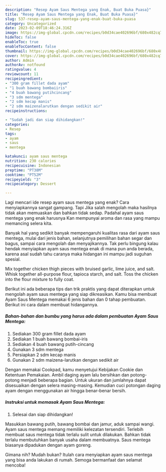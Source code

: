 ```yaml
---
description: "Resep Ayam Saus Mentega yang Enak, Buat Buka Puasa}"
title: "Resep Ayam Saus Mentega yang Enak, Buat Buka Puasa}"
slug: 537-resep-ayam-saus-mentega-yang-enak-buat-buka-puasa
category: Uncategorized
date: 2023-02-09T18:46:24.316Z
image: https://img-global.cpcdn.com/recipes/b0d34cae402696bf/680x482cq70/ayam-saus-mentega-foto-resep-utama.jpg
hideToc: false
enableToc: true
enableTocContent: false
thumbnail: https://img-global.cpcdn.com/recipes/b0d34cae402696bf/680x482cq70/ayam-saus-mentega-foto-resep-utama.jpg
cover: https://img-global.cpcdn.com/recipes/b0d34cae402696bf/680x482cq70/ayam-saus-mentega-foto-resep-utama.jpg
author: Admin
authorAv: notfound
ratingvalue: 4
reviewcount: 11
recipeingredient:
- "300 gram fillet dada ayam"
- "1 buah bawang bombaiiris"
- "4 buah bawang putihcincang"
- "3 sdm mentega"
- "2 sdm kecap manis"
- "2 sdm maizenalarutkan dengan sedikit air"
recipeinstructions:

- "Sudah jadi dan siap dihidangkan!"
categories:
- Resep
tags:
- ayam
- saus
- mentega

katakunci: ayam saus mentega 
nutrition: 230 calories
recipecuisine: Indonesian
preptime: "PT38M"
cooktime: "PT52M"
recipeyield: "3"
recipecategory: Dessert

---
```



Lagi mencari ide resep ayam saus mentega yang enak? Cara menyiapkannya sangat gampang. Tapi Jika salah mengolah maka hasilnya tidak akan memuaskan dan bahkan tidak sedap. Padahal ayam saus mentega yang enak harusnya Kan mempunyai aroma dan rasa yang mampu memancing selera kita.


Banyak hal yang sedikit banyak mempengaruhi kualitas rasa dari ayam saus mentega, mulai dari jenis bahan, selanjutnya pemilihan bahan segar dan bagus, sampai cara mengolah dan menyajikannya. Tak perlu bingung kalau hendak menyiapkan ayam saus mentega enak di mana pun anda berada, karena asal sudah tahu caranya maka hidangan ini mampu jadi suguhan spesial.

Mix together chicken thigh pieces with bruised garlic, lime juice, and salt. Whisk together all-purpose flour, tapioca starch, and salt. Toss the chicken into the flour mixture to fully coat.


Berikut ini ada beberapa tips dan trik praktis yang dapat diterapkan untuk mengolah ayam saus mentega yang siap dikreasikan. Kamu bisa membuat Ayam Saus Mentega memakai 6 jenis bahan dan 0 tahap pembuatan. Berikut ini cara dalam membuat hidangannya.

<!--inarticleads1-->

##### Bahan-bahan dan bumbu yang harus ada dalam pembuatan Ayam Saus Mentega:

1. Sediakan 300 gram fillet dada ayam
1. Sediakan 1 buah bawang bombai-iris
1. Sediakan 4 buah bawang putih-cincang
1. Gunakan 3 sdm mentega
1. Persiapkan 2 sdm kecap manis
1. Gunakan 2 sdm maizena-larutkan dengan sedikit air


Dengan memakai Cookpad, kamu menyetujui Kebijakan Cookie dan Ketentuan Pemakaian. Ambil daging ayam lalu bersihkan dan potong-potong menjadi beberapa bagian. Untuk ukuran dan jumlahnya dapat disesuaikan dengan selera masing-masing. Kemudian cuci potongan daging ayam dengan menggunakan air hingga benar-benar bersih. 

<!--inarticleads2-->

##### Instruksi untuk memasak Ayam Saus Mentega:


1. Selesai dan siap dihidangkan!

Masukkan bawang putih, bawang bombai dan jamur, aduk sampai wangi. Ayam saus mentega memang memiliki kelezatan tersendiri. Terlebih membuat saus mentega tidak terlalu sulit untuk dilakukan. Bahkan tidak terlalu membutuhkan banyak usaha dalam membuatnya. Saus mentega biasanya dipadukan dengan ayam goreng. 

Gimana nih? Mudah bukan? Itulah cara menyiapkan ayam saus mentega yang bisa anda lakukan di rumah. Semoga bermanfaat dan selamat mencoba!
